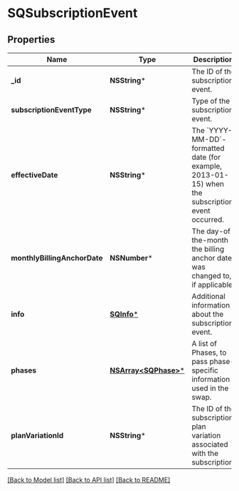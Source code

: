 # SQSubscriptionEvent

## Properties
Name | Type | Description | Notes
------------ | ------------- | ------------- | -------------
**_id** | **NSString*** | The ID of the subscription event. | 
**subscriptionEventType** | **NSString*** | Type of the subscription event. | 
**effectiveDate** | **NSString*** | The &#x60;YYYY-MM-DD&#x60;-formatted date (for example, 2013-01-15) when the subscription event occurred. | 
**monthlyBillingAnchorDate** | **NSNumber*** | The day-of-the-month the billing anchor date was changed to, if applicable. | [optional] 
**info** | [**SQInfo***](SQInfo.md) | Additional information about the subscription event. | [optional] 
**phases** | [**NSArray&lt;SQPhase&gt;***](SQPhase.md) | A list of Phases, to pass phase-specific information used in the swap. | [optional] 
**planVariationId** | **NSString*** | The ID of the subscription plan variation associated with the subscription. | 

[[Back to Model list]](../README.md#documentation-for-models) [[Back to API list]](../README.md#documentation-for-api-endpoints) [[Back to README]](../README.md)


